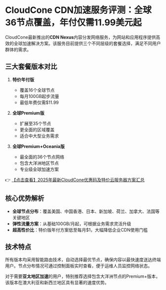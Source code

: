 # CloudCone CDN加速服务评测：全球36节点覆盖，年付仅需11.99美元起

CloudCone最新推出的**CDN Nexus**内容分发网络服务，为网站和应用程序提供高效的全球加速解决方案。该服务目前提供三个不同层级的套餐选择，满足不同用户群体的需求。

## 三大套餐版本对比

1. **特价年付版**  
   - 覆盖16个全球节点  
   - 每月100GB起步流量  
   - 最低年费仅需$11.99

2. **全球Premium版**  
   - 扩展至35个节点  
   - 更全面的区域覆盖  
   - 适合中大型业务需求

3. **全球Premium+Oceania版**  
   - 最全面的36个节点网络  
   - 包含大洋洲地区节点  
   - 专业级全球加速方案

👉 [【点击查看】2025年最新CloudCone优惠码及特价云服务器方案汇总](https://bit.ly/Cloudcone)

## 核心优势解析

- **全球节点分布**：覆盖美国、中国香港、日本、新加坡、荷兰、加拿大、法国等关键地区
- **弹性流量方案**：从基础100GB/月起，可根据业务需求灵活升级
- **超高性价比**：特价版年付方案低至每月$1，大幅降低企业CDN使用门槛

## 技术特点

所有版本均采用智能路由技术，自动选择最优节点，确保内容以最快速度送达终端用户。节点分布情况可通过控制面板实时查看，便于运维人员监控网络状态。

对于需要**亚太地区加速**的用户，特别推荐选择包含大洋洲节点的Premium+版本，该版本在澳大利亚和新西兰地区具有显著的速度优势。